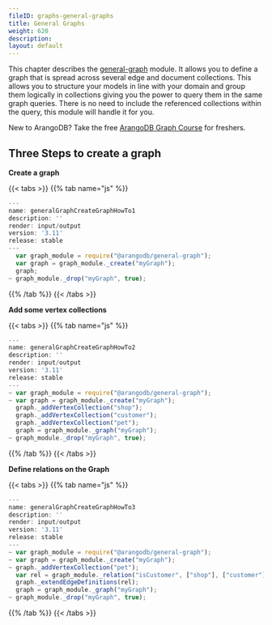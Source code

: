 ```yaml
---
fileID: graphs-general-graphs
title: General Graphs
weight: 620
description: 
layout: default
---
```

This chapter describes the [general-graph](../) module.
It allows you to define a graph that is spread across several edge and document collections.
This allows you to structure your models in line with your domain and group them logically in collections giving you the power to query them in the same graph queries.
There is no need to include the referenced collections within the query, this module will handle it for you.

New to ArangoDB? Take the free
[ArangoDB Graph Course](https://www.arangodb.com/arangodb-graph-course)
for freshers.

## Three Steps to create a graph

**Create a graph**

    
 {{< tabs >}}
{{% tab name="js" %}}
```js
---
name: generalGraphCreateGraphHowTo1
description: ''
render: input/output
version: '3.11'
release: stable
---
  var graph_module = require("@arangodb/general-graph");
  var graph = graph_module._create("myGraph");
  graph;
~ graph_module._drop("myGraph", true);
```
{{% /tab %}}
{{< /tabs >}}
 
    
    

**Add some vertex collections**

    
 {{< tabs >}}
{{% tab name="js" %}}
```js
---
name: generalGraphCreateGraphHowTo2
description: ''
render: input/output
version: '3.11'
release: stable
---
~ var graph_module = require("@arangodb/general-graph");
~ var graph = graph_module._create("myGraph");
  graph._addVertexCollection("shop");
  graph._addVertexCollection("customer");
  graph._addVertexCollection("pet");
  graph = graph_module._graph("myGraph");
~ graph_module._drop("myGraph", true);
```
{{% /tab %}}
{{< /tabs >}}
 
    
    

**Define relations on the Graph**

    
 {{< tabs >}}
{{% tab name="js" %}}
```js
---
name: generalGraphCreateGraphHowTo3
description: ''
render: input/output
version: '3.11'
release: stable
---
~ var graph_module = require("@arangodb/general-graph");
~ var graph = graph_module._create("myGraph");
~ graph._addVertexCollection("pet");
  var rel = graph_module._relation("isCustomer", ["shop"], ["customer"]);
  graph._extendEdgeDefinitions(rel);
  graph = graph_module._graph("myGraph");
~ graph_module._drop("myGraph", true);
```
{{% /tab %}}
{{< /tabs >}}
 
    
    
